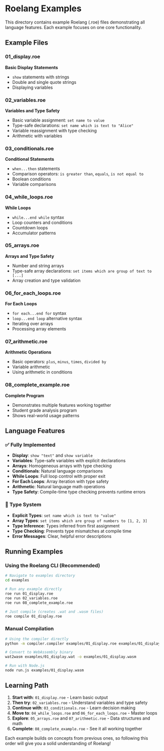 # Roelang Examples

This directory contains example Roelang (.roe) files demonstrating all language features. Each example focuses on one core functionality.

## Example Files

### 01_display.roe
**Basic Display Statements**
- `show` statements with strings
- Double and single quote strings
- Displaying variables

### 02_variables.roe  
**Variables and Type Safety**
- Basic variable assignment: `set name to value`
- Type-safe declarations: `set name which is text to "Alice"`
- Variable reassignment with type checking
- Arithmetic with variables

### 03_conditionals.roe
**Conditional Statements**
- `when...then` statements
- Comparison operators: `is greater than`, `equals`, `is not equal to`
- Boolean conditions
- Variable comparisons

### 04_while_loops.roe
**While Loops**
- `while...end while` syntax
- Loop counters and conditions
- Countdown loops
- Accumulator patterns

### 05_arrays.roe
**Arrays and Type Safety**
- Number and string arrays
- Type-safe array declarations: `set items which are group of text to [...]`
- Array creation and type validation

### 06_for_each_loops.roe
**For Each Loops**
- `for each...end for` syntax
- `loop...end loop` alternative syntax
- Iterating over arrays
- Processing array elements

### 07_arithmetic.roe
**Arithmetic Operations**
- Basic operators: `plus`, `minus`, `times`, `divided by`
- Variable arithmetic
- Using arithmetic in conditions

### 08_complete_example.roe
**Complete Program**
- Demonstrates multiple features working together
- Student grade analysis program
- Shows real-world usage patterns

## Language Features

### ✅ Fully Implemented
- **Display**: `show "text"` and `show variable`
- **Variables**: Type-safe variables with explicit declarations
- **Arrays**: Homogeneous arrays with type checking
- **Conditionals**: Natural language comparisons
- **While Loops**: Full loop control with proper exit
- **For Each Loops**: Array iteration with type safety
- **Arithmetic**: Natural language math operations
- **Type Safety**: Compile-time type checking prevents runtime errors

### 🔧 Type System
- **Explicit Types**: `set name which is text to "value"`
- **Array Types**: `set items which are group of numbers to [1, 2, 3]`
- **Type Inference**: Types inferred from first assignment
- **Type Checking**: Prevents type mismatches at compile time
- **Error Messages**: Clear, helpful error descriptions

## Running Examples

### Using the Roelang CLI (Recommended)

```bash
# Navigate to examples directory
cd examples

# Run any example directly
roe run 01_display.roe
roe run 02_variables.roe
roe run 08_complete_example.roe

# Just compile (creates .wat and .wasm files)
roe compile 01_display.roe
```

### Manual Compilation

```bash
# Using the compiler directly
python -m compiler.compiler examples/01_display.roe examples/01_display.wat

# Convert to WebAssembly binary
wat2wasm examples/01_display.wat -o examples/01_display.wasm

# Run with Node.js
node run.js examples/01_display.wasm
```

## Learning Path

1. **Start with**: `01_display.roe` - Learn basic output
2. **Then try**: `02_variables.roe` - Understand variables and type safety
3. **Continue with**: `03_conditionals.roe` - Learn decision making
4. **Move to**: `04_while_loops.roe` and `06_for_each_loops.roe` - Master loops
5. **Explore**: `05_arrays.roe` and `07_arithmetic.roe` - Data structures and math
6. **Complete**: `08_complete_example.roe` - See it all working together

Each example builds on concepts from previous ones, so following this order will give you a solid understanding of Roelang!
